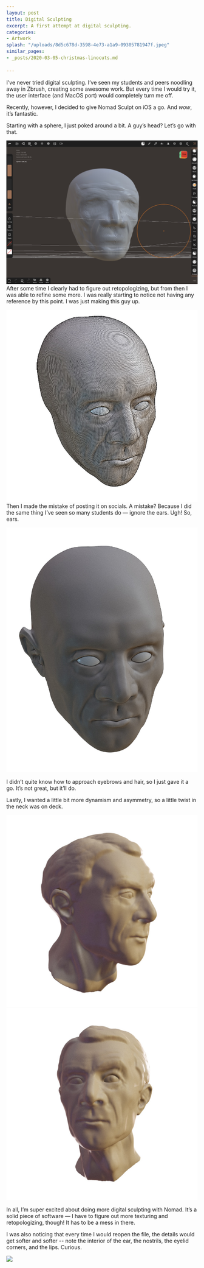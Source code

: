 ```yaml
---
layout: post
title: Digital Sculpting
excerpt: A first attempt at digital sculpting.
categories:
- Artwork
splash: "/uploads/8d5c678d-3598-4e73-a1a9-09305781947f.jpeg"
similar_pages:
- _posts/2020-03-05-christmas-linocuts.md

---
```

I’ve never tried digital sculpting. I’ve seen my students and peers noodling away in Zbrush, creating some awesome work. But every time I would try it, the user interface (and MacOS port) would completely turn me off.

Recently, however, I decided to give Nomad Sculpt on iOS a go. And _wow_, it’s fantastic.

Starting with a sphere, I just poked around a bit. A guy’s head? Let’s go with that.

![](/uploads/0d22cdd7-f57d-491e-b457-c9423b673dcb.jpeg)  
After some time I clearly had to figure out retopologizing, but from then I was able to refine some more. I was really starting to notice not having any reference by this point. I was just making this guy up.

![](/uploads/47bd28a0-eba7-4a8e-8f58-0bdb7cbebf17.jpeg)  
Then I made the mistake of posting it on socials. A mistake? Because I did the same thing I’ve seen so many students do — ignore the ears. Ugh! So, ears.

![](/uploads/9c3dbbff-3122-410c-8c95-1df047fa2d70.jpeg)

I didn’t quite know how to approach eyebrows and hair, so I just gave it a go. It’s not great, but it’ll do. 

Lastly, I wanted a little bit more dynamism and asymmetry, so a little twist in the neck was on deck.

![](/uploads/8d5c678d-3598-4e73-a1a9-09305781947f.jpeg)![](/uploads/9f0f410c-c0d6-4e6a-bb52-cfda044538d8.jpeg)

In all, I’m super excited about doing more digital sculpting with Nomad. It’s a solid piece of software — I have to figure out more texturing and retopologizing, though! It has to be a mess in there.

I was also noticing that every time I would reopen the file, the details would get softer and softer -- note the interior of the ear, the nostrils, the eyelid corners, and the lips. Curious.

![](/uploads/img_0073.GIF)
